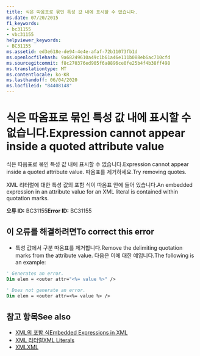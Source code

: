 ```yaml
---
title: 식은 따옴표로 묶인 특성 값 내에 표시할 수 없습니다.
ms.date: 07/20/2015
f1_keywords:
- bc31155
- vbc31155
helpviewer_keywords:
- BC31155
ms.assetid: ed3e618e-de94-4e4e-afaf-72b11073fb1d
ms.openlocfilehash: 9a68249610a49c1b61a46e111b088eb6ac710cfd
ms.sourcegitcommit: f8c270376ed905f6a8896ce0fe25b4f4b38ff498
ms.translationtype: MT
ms.contentlocale: ko-KR
ms.lasthandoff: 06/04/2020
ms.locfileid: "84408148"
---
```

# <a name="expression-cannot-appear-inside-a-quoted-attribute-value"></a><span data-ttu-id="827eb-102">식은 따옴표로 묶인 특성 값 내에 표시할 수 없습니다.</span><span class="sxs-lookup"><span data-stu-id="827eb-102">Expression cannot appear inside a quoted attribute value</span></span>
<span data-ttu-id="827eb-103">식은 따옴표로 묶인 특성 값 내에 표시할 수 없습니다.</span><span class="sxs-lookup"><span data-stu-id="827eb-103">Expression cannot appear inside a quoted attribute value.</span></span> <span data-ttu-id="827eb-104">따옴표를 제거하세요.</span><span class="sxs-lookup"><span data-stu-id="827eb-104">Try removing quotes.</span></span>  
  
 <span data-ttu-id="827eb-105">XML 리터럴에 대한 특성 값의 포함 식이 따옴표 안에 들어 있습니다.</span><span class="sxs-lookup"><span data-stu-id="827eb-105">An embedded expression in an attribute value for an XML literal is contained within quotation marks.</span></span>  
  
 <span data-ttu-id="827eb-106">**오류 ID:** BC31155</span><span class="sxs-lookup"><span data-stu-id="827eb-106">**Error ID:** BC31155</span></span>  
  
## <a name="to-correct-this-error"></a><span data-ttu-id="827eb-107">이 오류를 해결하려면</span><span class="sxs-lookup"><span data-stu-id="827eb-107">To correct this error</span></span>  
  
- <span data-ttu-id="827eb-108">특성 값에서 구분 따옴표를 제거합니다.</span><span class="sxs-lookup"><span data-stu-id="827eb-108">Remove the delimiting quotation marks from the attribute value.</span></span> <span data-ttu-id="827eb-109">다음은 이에 대한 예입니다.</span><span class="sxs-lookup"><span data-stu-id="827eb-109">The following is an example:</span></span>  
  
```vb  
' Generates an error.  
Dim elem = <outer attr="<%= value %>" />  
  
' Does not generate an error.  
Dim elem = <outer attr=<%= value %> />  
```  
  
## <a name="see-also"></a><span data-ttu-id="827eb-110">참고 항목</span><span class="sxs-lookup"><span data-stu-id="827eb-110">See also</span></span>

- [<span data-ttu-id="827eb-111">XML의 포함 식</span><span class="sxs-lookup"><span data-stu-id="827eb-111">Embedded Expressions in XML</span></span>](../programming-guide/language-features/xml/embedded-expressions-in-xml.md)
- [<span data-ttu-id="827eb-112">XML 리터럴</span><span class="sxs-lookup"><span data-stu-id="827eb-112">XML Literals</span></span>](../language-reference/xml-literals/index.md)
- [<span data-ttu-id="827eb-113">XML</span><span class="sxs-lookup"><span data-stu-id="827eb-113">XML</span></span>](../programming-guide/language-features/xml/index.md)
